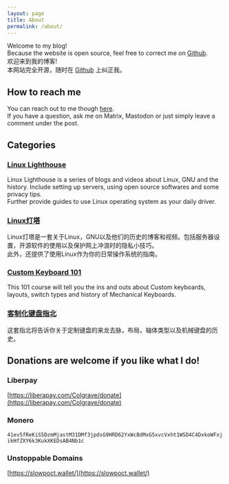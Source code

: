 ```yaml
---
layout: page
title: About
permalink: /about/
---
```

Welcome to my blog!  
Because the website is open source, feel free to correct me on [Github](https://github.com/Colgrave34/Colgrave34.github.io).  
欢迎来到我的博客!  
本网站完全开源，随时在 [Github](https://github.com/Colgrave34/Colgrave34.github.io) 上纠正我。

## How to reach me
You can reach out to me though [here](/contact/).  
If you have a question, ask me on Matrix, Mastodon or just simply leave a comment under the post. 

## Categories
### [**Linux Lighthouse**](/linux-lighthouse)
Linux Lighthouse is a series of blogs and videos about Linux, GNU and the history. Include setting up servers, using open source softwares and some privacy tips.  
Further provide guides to use Linux operating system as your daily driver.

### [Linux灯塔](/linux%E7%81%AF%E5%A1%94)
Linux灯塔是一套关于Linux，GNU以及他们的历史的博客和视频。包括服务器设置，开源软件的使用以及保护网上冲浪时的隐私小技巧。  
此外，还提供了使用Linux作为你的日常操作系统的指南。

### [**Custom Keyboard 101**](/custom-keyboard-101)
This 101 course will tell you the ins and outs about Custom keyboards, layouts, switch types and history of Mechanical Keyboards.

### [客制化键盘指北](/%E5%AE%A2%E5%88%B6%E5%8C%96%E9%94%AE%E7%9B%98%E6%8C%87%E5%8C%97)
这套指北将告诉你关于定制键盘的来龙去脉，布局，轴体类型以及机械键盘的历史。

## Donations are welcome if you like what I do!
### Liberpay
[https://liberapay.com/Colgrave/donate](https://liberapay.com/Colgrave/donate)

### Monero
`41ev5fReKiS5DzmMjastM31DMf3jpdsG9HRD62YxWcBdMxG5xvcVxht1WSD4C4DxkoWFxjikHfZXY6k3KukXKEDsAB4Nb1c`

### Unstoppable Domains
[https://slowpoct.wallet/](https://slowpoct.wallet/)
